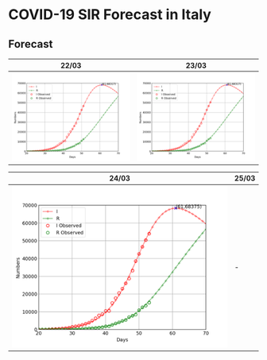 # COVID-19 SIR Forecast in Italy

## Forecast

22/03|23/03
------------ | -------------
![forecast](/forecast/COVID_forecast_22_03.png) |![forecast](/forecast/COVID_forecast_23_03.png)


24/03|25/03
------------ | -------------
![forecast](/forecast/COVID_forecast_24_03.png)| -

